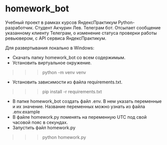 # homework_bot
Учебный проект в рамках курсов ЯндексПрактикум Python-разработчик.
Студент Акчурин Лев.
Телеграм бот. Отсылает сообщение указанному клиенту Телеграм,
о изменение статуса проверки работы ревьювером, с API сервиса
ЯндексПрактикум.


Для развертывания локально в Windows:
- Скачать папку homework_bot со всем содержимым.
- Установить виртуальное окружение.
>>> python -m venv venv
- Установить зависимости из файла requirements.txt.
>>> pip install -r requirements.txt
- В папке homework_bot создать файл .env. В нем указать переменные и их значение. 
  Название переменных можно узнать из файла .env.example
- В файле homework.py поменять на переменную UTC под свой часовой пояс в секундах.
- Запустить файл homework.py
>>> python homework.py
